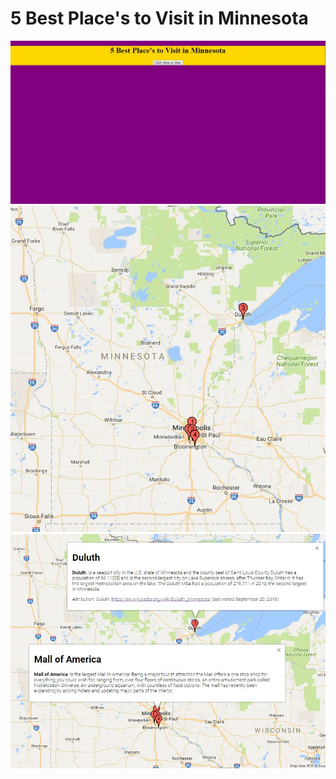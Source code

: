 5 Best Place's to Visit in Minnesota
================
![alt Landing Page Picture](/pic/landingPage.JPG "Landing Page")
![alt text](/pic/mainArea.JPG "Main Area")
![alt text](/pic/details.JPG "Details")
